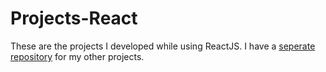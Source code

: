 # Projects-React
These are the projects I developed while using ReactJS. I have a [seperate repository](https://github.com/ashish-agr/Projects-Other) for my other projects.
